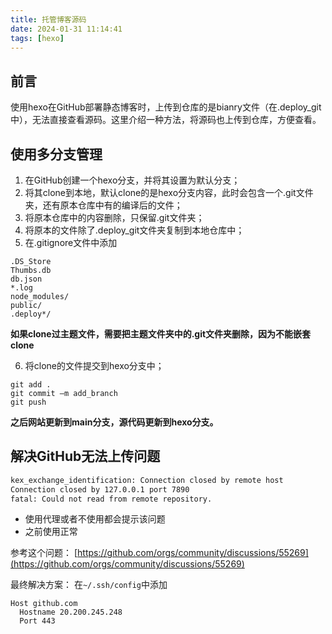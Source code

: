 ```yaml
---
title: 托管博客源码
date: 2024-01-31 11:14:41
tags: [hexo]
---
```


## 前言
使用hexo在GitHub部署静态博客时，上传到仓库的是bianry文件（在.deploy_git中），无法直接查看源码。这里介绍一种方法，将源码也上传到仓库，方便查看。

## 使用多分支管理

1. 在GitHub创建一个hexo分支，并将其设置为默认分支；
2. 将其clone到本地，默认clone的是hexo分支内容，此时会包含一个.git文件夹，还有原本仓库中有的编译后的文件；
3. 将原本仓库中的内容删除，只保留.git文件夹；
4. 将原本的文件除了.deploy_git文件夹复制到本地仓库中；
5. 在.gitignore文件中添加
```
.DS_Store
Thumbs.db
db.json
*.log
node_modules/
public/
.deploy*/
```
**如果clone过主题文件，需要把主题文件夹中的.git文件夹删除，因为不能嵌套clone**

6. 将clone的文件提交到hexo分支中；
```
git add .
git commit –m add_branch
git push
```

**之后网站更新到main分支，源代码更新到hexo分支。**

## 解决GitHub无法上传问题

```bash
kex_exchange_identification: Connection closed by remote host
Connection closed by 127.0.0.1 port 7890
fatal: Could not read from remote repository.
```

- 使用代理或者不使用都会提示该问题
- 之前使用正常

参考这个问题：
[https://github.com/orgs/community/discussions/55269](https://github.com/orgs/community/discussions/55269)

最终解决方案：
在`~/.ssh/config`中添加
```
Host github.com
  Hostname 20.200.245.248
  Port 443
```
